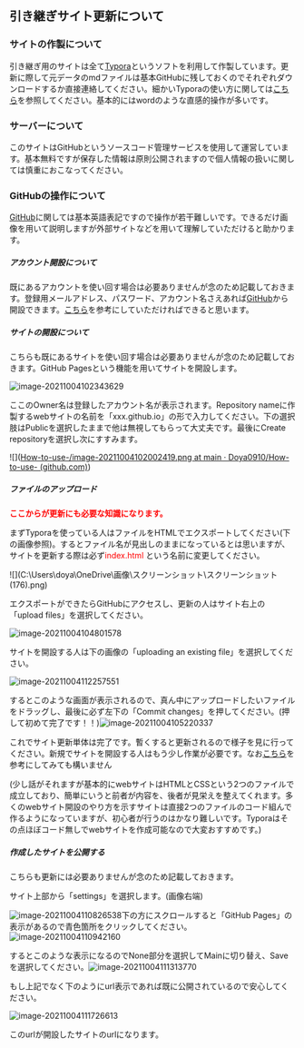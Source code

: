 ## 引き継ぎサイト更新について



### サイトの作製について

引き継ぎ用のサイトは全て[Typora](https://www.typora.io/)というソフトを利用して作製しています。更新に際して元データのmdファイルは基本GitHubに残しておくのでそれぞれダウンロードするか直接連絡してください。細かいTyporaの使い方に関しては[こちら](https://tele-commuter.com/tool/typora-markdown-editor/)を参照してください。基本的にはwordのような直感的操作が多いです。



### サーバーについて

このサイトはGitHubというソースコード管理サービスを使用して運営しています。基本無料ですが保存した情報は原則公開されますので個人情報の扱いに関しては慎重におこなってください。



### GitHubの操作について

[GitHub](https://github.co.jp/)に関しては基本英語表記ですので操作が若干難しいです。できるだけ画像を用いて説明しますが外部サイトなどを用いて理解していただけると助かります。

##### アカウント開設について

既にあるアカウントを使い回す場合は必要ありませんが念のため記載しておきます。登録用メールアドレス、パスワード、アカウント名さえあれば[GitHub](https://github.co.jp/)から開設できます。[こちら](https://qiita.com/ayatokura/items/9eabb7ae20752e6dc79d)を参考にしていただければできると思います。

##### サイトの開設について

こちらも既にあるサイトを使い回す場合は必要ありませんが念のため記載しておきます。GitHub Pagesという機能を用いてサイトを開設します。

![image-20211004102343629](C:\Users\doya\AppData\Roaming\Typora\typora-user-images\image-20211004102343629.png)

ここのOwner名は登録したアカウント名が表示されます。Repository nameに作製するwebサイトの名前を「xxx.github.io」の形で入力してください。下の選択肢はPublicを選択したままで他は無視してもらって大丈夫です。最後にCreate repositoryを選択し次にすすみます。

![]([How-to-use-/image-20211004102002419.png at main · Doya0910/How-to-use- (github.com)](https://github.com/Doya0910/How-to-use-/blob/main/image-20211004102002419.png))

##### ファイルのアップロード

<span><font color="red">**ここからが更新にも必要な知識になります。**</font></span>

まずTyporaを使っている人はファイルをHTMLでエクスポートしてください(下の画像参照)。するとファイル名が見出しのままになっているとは思いますが、サイトを更新する際は必ず<span><font color="red">index.html </font></span>という名前に変更してください。

![](C:\Users\doya\OneDrive\画像\スクリーンショット\スクリーンショット (176).png)

エクスポートができたらGitHubにアクセスし、更新の人はサイト右上の「upload files」を選択してください。

![image-20211004104801578](C:\Users\doya\AppData\Roaming\Typora\typora-user-images\image-20211004104801578.png)

サイトを開設する人は下の画像の「uploading an existing file」を選択してください。

![image-20211004112257551](C:\Users\doya\AppData\Roaming\Typora\typora-user-images\image-20211004112257551.png)

するとこのような画面が表示されるので、真ん中にアップロードしたいファイルをドラッグし、最後に必ず左下の「Commit changes」を押してください。(押して初めて完了です！！)![image-20211004105220337](C:\Users\doya\AppData\Roaming\Typora\typora-user-images\image-20211004105220337.png)

これでサイト更新単体は完了です。暫くすると更新されるので様子を見に行ってください。新規でサイトを開設する人はもう少し作業が必要です。なお[こちら](https://prog-8.com/docs/github-pages)を参考にしてみても構いません

(少し話がそれますが基本的にwebサイトはHTMLとCSSという2つのファイルで成立しており、簡単にいうと前者が内容を、後者が見栄えを整えてくれます。多くのwebサイト開設のやり方を示すサイトは直接2つのファイルのコード組んで作るようになっていますが、初心者が行うのはかなり難しいです。Typoraはその点ほぼコード無しでwebサイトを作成可能なので大変おすすめです。)

##### 作成したサイトを公開する

こちらも更新には必要ありませんが念のため記載しておきます。

サイト上部から「settings」を選択します。(画像右端)

![image-20211004110826538](C:\Users\doya\AppData\Roaming\Typora\typora-user-images\image-20211004110826538.png)下の方にスクロールすると「GitHub Pages」の表示があるので青色箇所をクリックしてください。![image-20211004110942160](C:\Users\doya\AppData\Roaming\Typora\typora-user-images\image-20211004110942160.png)

するとこのような表示になるのでNone部分を選択してMainに切り替え、Saveを選択してください。![image-20211004111313770](C:\Users\doya\AppData\Roaming\Typora\typora-user-images\image-20211004111313770.png)

もし上記でなく下のようにurl表示であれば既に公開されているので安心してください。

![image-20211004111726613](C:\Users\doya\AppData\Roaming\Typora\typora-user-images\image-20211004111726613.png)

このurlが開設したサイトのurlになります。

